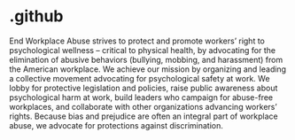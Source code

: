 # .github

End Workplace Abuse strives to protect and promote workers’ right to psychological wellness – critical to physical health, by advocating for the elimination of abusive behaviors (bullying, mobbing, and harassment) from the American workplace. We achieve our mission by organizing and leading a collective movement advocating for psychological safety at work. We lobby for protective legislation and policies, raise public awareness about psychological harm at work, build leaders who campaign for abuse-free workplaces, and collaborate with other organizations advancing workers’ rights. Because bias and prejudice are often an integral part of workplace abuse, we advocate for protections against discrimination.
